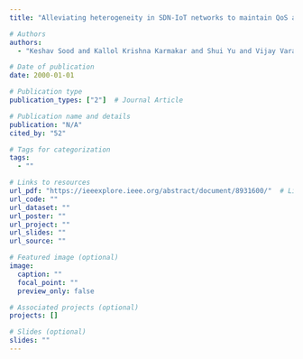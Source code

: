```yaml
---
title: "Alleviating heterogeneity in SDN-IoT networks to maintain QoS and enhance security"

# Authors
authors:
  - "Keshav Sood and Kallol Krishna Karmakar and Shui Yu and Vijay Varadharajan and Shiva Raj Pokhrel and Yong Xiang"

# Date of publication
date: 2000-01-01

# Publication type
publication_types: ["2"]  # Journal Article

# Publication name and details
publication: "N/A"
cited_by: "52"

# Tags for categorization
tags:
  - ""

# Links to resources
url_pdf: "https://ieeexplore.ieee.org/abstract/document/8931600/"  # Link to the resource
url_code: ""
url_dataset: ""
url_poster: ""
url_project: ""
url_slides: ""
url_source: ""

# Featured image (optional)
image:
  caption: ""
  focal_point: ""
  preview_only: false

# Associated projects (optional)
projects: []

# Slides (optional)
slides: ""
---
```

